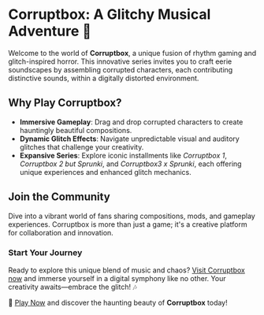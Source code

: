 # Corruptbox: A Glitchy Musical Adventure 🎵

Welcome to the world of **Corruptbox**, a unique fusion of rhythm gaming and glitch-inspired horror. This innovative series invites you to craft eerie soundscapes by assembling corrupted characters, each contributing distinctive sounds, within a digitally distorted environment.

## Why Play Corruptbox?
- **Immersive Gameplay**: Drag and drop corrupted characters to create hauntingly beautiful compositions.
- **Dynamic Glitch Effects**: Navigate unpredictable visual and auditory glitches that challenge your creativity.
- **Expansive Series**: Explore iconic installments like *Corruptbox 1*, *Corruptbox 2 but Sprunki*, and *Corruptbox3 x Sprunki*, each offering unique experiences and enhanced glitch mechanics.

## Join the Community
Dive into a vibrant world of fans sharing compositions, mods, and gameplay experiences. Corruptbox is more than just a game; it's a creative platform for collaboration and innovation.

### Start Your Journey
Ready to explore this unique blend of music and chaos? [Visit Corruptbox now](https://corruptbox.co/) and immerse yourself in a digital symphony like no other. Your creativity awaits—embrace the glitch! 🎶

🔗 [Play Now](https://corruptbox.co/) and discover the haunting beauty of **Corruptbox** today!
